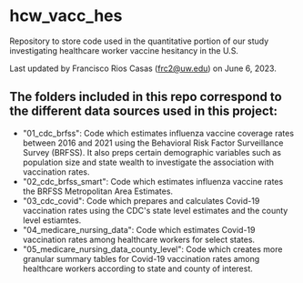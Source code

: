 # hcw_vacc_hes
Repository to store code used in the quantitative portion of our study investigating healthcare worker vaccine hesitancy in the U.S.

Last updated by Francisco Rios Casas (frc2@uw.edu) on June 6, 2023.

## The folders included in this repo correspond to the different data sources used in this project:
  
 * "01_cdc_brfss": Code which estimates influenza vaccine coverage rates between 2016 and 2021 using the Behavioral Risk Factor Surveillance Survey (BRFSS). It also preps certain demographic variables such as population size and state wealth to investigate the association with vaccination rates. 
 * "02_cdc_brfss_smart": Code which estimates influenza vaccine rates the BRFSS Metropolitan Area Estimates. 
 * "03_cdc_covid": Code which prepares and calculates Covid-19 vaccination rates using the CDC's state level estimates and the county level estiamtes. 
 * "04_medicare_nursing_data": Code which estimates Covid-19 vaccination rates among healthcare workers for select states. 
 * "05_medicare_nursing_data_county_level": Code which creates more granular summary tables for Covid-19 vaccination rates among healthcare workers according to state and county of interest.

  

